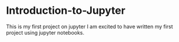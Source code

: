 # Introduction-to-Jupyter
This is my first project on jupyter
I am excited to have written my first project using jupyter notebooks.

